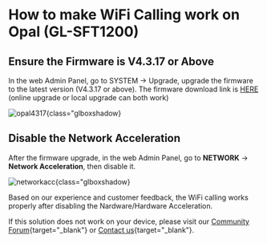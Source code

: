 # How to make WiFi Calling work on Opal (GL-SFT1200)

## Ensure the Firmware is V4.3.17 or Above

In the web Admin Panel, go to SYSTEM -> Upgrade, upgrade the firmware to the latest version (V4.3.17 or above). The firmware download link is [HERE](https://dl.gl-inet.com/) (online upgrade or local upgrade can both work)

![opal4317](https://static.gl-inet.com/docs/router/en/4/faq/wifi_call/opal4317.jpg){class="glboxshadow}

## Disable the Network Acceleration

After the firmware upgrade, in the web Admin Panel, go to **NETWORK** -> **Network Acceleration**, then disable it.

![networkacc](https://static.gl-inet.com/docs/router/en/4/faq/wifi_call/netacc.jpg){class="glboxshadow}

Based on our experience and customer feedback, the WiFi calling works properly after disabling the Nardware/Hardware Acceleration. 

If this solution does not work on your device, please visit our [Community Forum](https://forum.gl-inet.com){target="_blank"} or [Contact us](https://www.gl-inet.com/contacts/){target="_blank"}.
